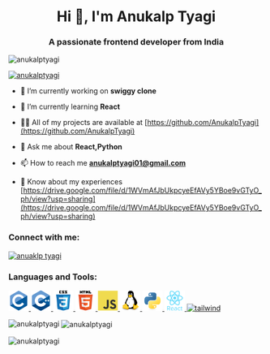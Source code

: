 <h1 align="center">Hi 👋, I'm Anukalp Tyagi</h1>
<h3 align="center">A passionate frontend developer from India</h3>

<p align="left"> <img src="https://komarev.com/ghpvc/?username=anukalptyagi&label=Profile%20views&color=0e75b6&style=flat" alt="anukalptyagi" /> </p>

<p align="left"> <a href="https://github.com/ryo-ma/github-profile-trophy"><img src="https://github-profile-trophy.vercel.app/?username=anukalptyagi" alt="anukalptyagi" /></a> </p>

- 🔭 I’m currently working on **swiggy clone**

- 🌱 I’m currently learning **React**

- 👨‍💻 All of my projects are available at [https://github.com/AnukalpTyagi](https://github.com/AnukalpTyagi)

- 💬 Ask me about **React,Python**

- 📫 How to reach me **anukalptyagi01@gmail.com**

- 📄 Know about my experiences [https://drive.google.com/file/d/1WVmAfJbUkpcyeEfAVy5YBoe9vGTyO_ph/view?usp=sharing](https://drive.google.com/file/d/1WVmAfJbUkpcyeEfAVy5YBoe9vGTyO_ph/view?usp=sharing)

<h3 align="left">Connect with me:</h3>
<p align="left">
<a href="https://linkedin.com/in/anuaklp tyagi" target="blank"><img align="center" src="https://raw.githubusercontent.com/rahuldkjain/github-profile-readme-generator/master/src/images/icons/Social/linked-in-alt.svg" alt="anuaklp tyagi" height="30" width="40" /></a>
</p>

<h3 align="left">Languages and Tools:</h3>
<p align="left"> <a href="https://www.cprogramming.com/" target="_blank" rel="noreferrer"> <img src="https://raw.githubusercontent.com/devicons/devicon/master/icons/c/c-original.svg" alt="c" width="40" height="40"/> </a> <a href="https://www.w3schools.com/cpp/" target="_blank" rel="noreferrer"> <img src="https://raw.githubusercontent.com/devicons/devicon/master/icons/cplusplus/cplusplus-original.svg" alt="cplusplus" width="40" height="40"/> </a> <a href="https://www.w3schools.com/css/" target="_blank" rel="noreferrer"> <img src="https://raw.githubusercontent.com/devicons/devicon/master/icons/css3/css3-original-wordmark.svg" alt="css3" width="40" height="40"/> </a> <a href="https://www.w3.org/html/" target="_blank" rel="noreferrer"> <img src="https://raw.githubusercontent.com/devicons/devicon/master/icons/html5/html5-original-wordmark.svg" alt="html5" width="40" height="40"/> </a> <a href="https://developer.mozilla.org/en-US/docs/Web/JavaScript" target="_blank" rel="noreferrer"> <img src="https://raw.githubusercontent.com/devicons/devicon/master/icons/javascript/javascript-original.svg" alt="javascript" width="40" height="40"/> </a> <a href="https://www.linux.org/" target="_blank" rel="noreferrer"> <img src="https://raw.githubusercontent.com/devicons/devicon/master/icons/linux/linux-original.svg" alt="linux" width="40" height="40"/> </a> <a href="https://www.python.org" target="_blank" rel="noreferrer"> <img src="https://raw.githubusercontent.com/devicons/devicon/master/icons/python/python-original.svg" alt="python" width="40" height="40"/> </a> <a href="https://reactjs.org/" target="_blank" rel="noreferrer"> <img src="https://raw.githubusercontent.com/devicons/devicon/master/icons/react/react-original-wordmark.svg" alt="react" width="40" height="40"/> </a> <a href="https://tailwindcss.com/" target="_blank" rel="noreferrer"> <img src="https://www.vectorlogo.zone/logos/tailwindcss/tailwindcss-icon.svg" alt="tailwind" width="40" height="40"/> </a> </p>

<p><img align="left" src="https://github-readme-stats.vercel.app/api/top-langs?username=anukalptyagi&show_icons=true&locale=en&layout=compact" alt="anukalptyagi" /></p>

<p>&nbsp;<img align="center" src="https://github-readme-stats.vercel.app/api?username=anukalptyagi&show_icons=true&locale=en" alt="anukalptyagi" /></p>

<p><img align="center" src="https://github-readme-streak-stats.herokuapp.com/?user=anukalptyagi&" alt="anukalptyagi" /></p>
